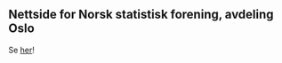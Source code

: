 
## Nettside for Norsk statistisk forening, avdeling Oslo

Se [her](https://zhizuio.github.io/NSF-Oslo/)!
